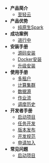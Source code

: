 - **产品简介**
  - [至轻云](/zh-cn/introduce/introduce.md)
- **产品优势**
  - [纯原生Spark](/zh-cn/success/demo2.md)
- **成功案例**
  - [进行中](/zh-cn/success/demo1.md)
- **安装手册**
  - [源码安装](/zh-cn/install/source-deploy.md)
  - [Docker安装](/zh-cn/install/docker-deploy.md)
  - [升级安装](/zh-cn/install/upgrade.md)
- **使用手册**
  - [多租户](/zh-cn/reference/tenant.md)
  - [计算集群](/zh-cn/reference/cluster.md)
  - [数据源](/zh-cn/reference/datasource.md)
  - [作业流](/zh-cn/reference/workflow.md)
  - [调度历史](/zh-cn/reference/history.md)
- **开发者手册**
  - [启动项目](/zh-cn/develop/start.md)
  - [任务开发](/zh-cn/develop/develop.md)
  - [版本发布](/zh-cn/develop/release.md)
  - [开发规范](/zh-cn/develop/rule.md)
  - [申请加入](/zh-cn/develop/join.md)
- **常见问题**
  - [启动项目](/zh-cn/problem/proble1名.md)

[//]: # (- **版本历史**)

[//]: # (  - [v0.0.5]&#40;/zh-cn/version/v0-0-5.md&#41;)

[//]: # (  - [v0.0.2]&#40;/zh-cn/version/v0-0-2.md&#41;)

[//]: # (  - [v0.0.1]&#40;/zh-cn/version/v0-0-1.md&#41;)